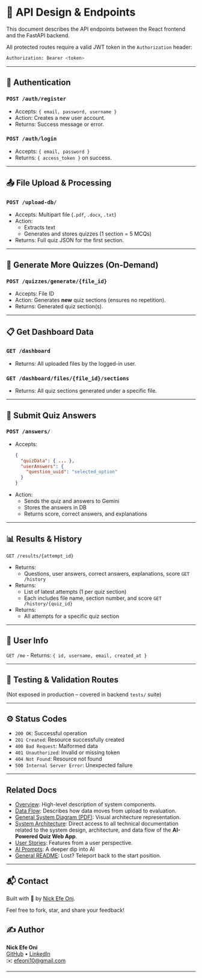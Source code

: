 # 🔌 API Design & Endpoints

This document describes the API endpoints between the React frontend and the FastAPI backend.

All protected routes require a valid JWT token in the `Authorization` header:

```bash
Authorization: Bearer <token>
```


---

## 🧾 Authentication

### `POST /auth/register`
- Accepts: `{ email, password, username }`
- Action: Creates a new user account.
- Returns: Success message or error.

### `POST /auth/login`
- Accepts: `{ email, password }`
- Returns: `{ access_token }` on success.

---

## 📤 File Upload & Processing

### `POST /upload-db/`
- Accepts: Multipart file (`.pdf`, `.docx`, `.txt`)
- Action:
  - Extracts text
  - Generates and stores quizzes (1 section = 5 MCQs)
- Returns: Full quiz JSON for the first section.

---

## 🧠 Generate More Quizzes (On-Demand)

### `POST /quizzes/generate/{file_id}`
- Accepts: File ID
- Action: Generates **new** quiz sections (ensures no repetition).
- Returns: Generated quiz section(s).

---

## 📋 Get Dashboard Data

### `GET /dashboard`
- Returns: All uploaded files by the logged-in user.

### `GET /dashboard/files/{file_id}/sections`
- Returns: All quiz sections generated under a specific file.

---

## 📝 Submit Quiz Answers

### `POST /answers/`
- Accepts:
  ```json
  {
    "quizData": { ... },
    "userAnswers": {
      "question_uuid": "selected_option"
    }
  }


- Action:
    - Sends the quiz and answers to Gemini
    - Stores the answers in DB
    - Returns score, correct answers, and explanations

---

## 📊 Results & History

`GET /results/{attempt_id}`
- Returns:
    - Questions, user answers, correct answers, explanations, score
`GET /history`
- Returns:
    - List of latest attempts (1 per quiz section)
    - Each includes file name, section number, and score
`GET /history/{quiz_id}`
- Returns:
    - All attempts for a specific quiz section

---

## 👤 User Info

`GET /me`
    - Returns: `{ id, username, email, created_at }`

---

## 🧪 Testing & Validation Routes

(Not exposed in production – covered in backend `tests/` suite)

---

## ⚙️ Status Codes

- `200 OK`: Successful operation
- `201 Created`: Resource successfully created
- `400 Bad Request`: Malformed data
- `401 Unauthorized`: Invalid or missing token
- `404 Not Found`: Resource not found
- `500 Internal Server Error`: Unexpected failure

---

## Related Docs

- [Overview](./overview.md): High-level description of system components.
- [Data Flow](./data_flow.md): Describes how data moves from upload to evaluation.
- [General System Diagram (PDF)](../diagrams/general_system_flow.pdf): Visual architecture representation.
- [System Architecture](../README_architecture.md): Direct access to all technical documentation related to the system design, architecture, and data flow of the **AI-Powered Quiz Web App**.
- [User Stories](../user_stories/20250409_143339_user_story.txt): Features from a user perspective.
- [AI Prompts](../../ai_prompts/README.md): A deeper dip into AI
- [General README](../../README.md): Lost? Teleport back to the start position. 

---

## 📬 Contact
Built with 💙 by [Nick Efe Oni](mailto:efeoni10@gmail.com).

Feel free to fork, star, and share your feedback!

## ✍️ Author

**Nick Efe Oni**  
[GitHub](https://github.com/VictoriousWealth) • [LinkedIn](https://www.linkedin.com/in/nick-efe-oni)  
✉️ [efeoni10@gmail.com](mailto:efeoni10@gmail.com)

---

